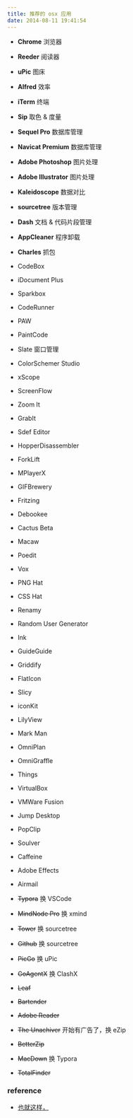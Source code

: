 ```yaml
---
title: 推荐的 osx 应用
date: 2014-08-11 19:41:54
---
```


- **Chrome** 浏览器
- **Reeder** 阅读器
- **uPic** 图床
- **Alfred** 效率
- **iTerm** 终端
- **Sip** 取色 & 度量
- **Sequel Pro** 数据库管理
- **Navicat Premium** 数据库管理
- **Adobe Photoshop** 图片处理
- **Adobe Illustrator** 图片处理
- **Kaleidoscope** 数据对比
- **sourcetree** 版本管理
- **Dash** 文档 & 代码片段管理
- **AppCleaner** 程序卸载
- **Charles** 抓包

- CodeBox
- iDocument Plus
- Sparkbox
- CodeRunner
- PAW
- PaintCode
- Slate 窗口管理
- ColorSchemer Studio
- xScope
- ScreenFlow
- Zoom It
- GrabIt
- Sdef Editor
- HopperDisassembler
- ForkLift
- MPlayerX
- GIFBrewery
- Fritzing
- Debookee
- Cactus Beta
- Macaw
- Poedit
- Vox
- PNG Hat
- CSS Hat
- Renamy
- Random User Generator
- Ink
- GuideGuide
- Griddify
- FlatIcon
- Slicy
- iconKit
- LilyView
- Mark Man
- OmniPlan
- OmniGraffle
- Things
- VirtualBox
- VMWare Fusion
- Jump Desktop
- PopClip
- Soulver
- Caffeine
- Adobe Effects
- Airmail

- <del>Typora</del> 换 VSCode
- <del>MindNode Pro</del> 换 xmind
- <del>Tower</del> 换 sourcetree
- <del>Github</del> 换 sourcetree
- <del>PicGo</del> 换 uPic
- <del>GoAgentX</del> 换 ClashX
- <del>Leaf</del>
- <del>Bartender</del>
- <del>Adobe Reader</del>
- <del>The Unachiver</del> 开始有广告了，换 eZip
- <del>BetterZip</del>
- <del>MacDown</del> 换 Typora
- <del>TotalFinder</del>

### reference

- [也就这样，](http://type.so/cool-tools.html)
